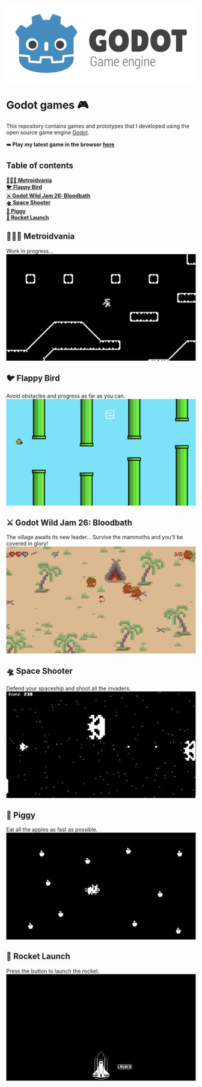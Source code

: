 <div align="center">
    <img src="img/godot.png" />
</div>


# Godot games 🎮
This repository contains games and prototypes that I developed using the open source game engine [Godot](https://godotengine.org/). 

**➡️ Play my latest game in the browser [here](https://leovct.github.io/godot-games/)**

## Table of contents
<detail>

[**👨🏼‍🚀 Metroidvania**](#👨🏼‍🚀-metroidvania)  
[**🐦 Flappy Bird**](#🐦-flappy-bird)  
[**⚔️ Godot Wild Jam 26: Bloodbath**](#⚔️-godot-wild-jam-26:-bloodbath)  
[**🛸 Space Shooter**](#🛸-space-shooter)  
[**🐖 Piggy**](#🐖-piggy)  
[**🚀 Rocket Launch**](#🚀-rocket-launch)
</details>

## 👨🏼‍🚀 Metroidvania
Work in progress...
![Metroidvania](img/metroidvania.png)

## 🐦 Flappy Bird
Avoid obstacles and progress as far as you can.
![Flappy Bird](img/flappy-bird.png)

## ⚔️ Godot Wild Jam 26: Bloodbath
The village awaits its new leader... Survive the mammoths and you'll be covered in glory!
![Bloodbath](godot-wild-jam-26/screenshots/bloodbath3.png)

## 🛸 Space Shooter
Defend your spaceship and shoot all the invaders.
![Space Shooter](img/space-shooter.png)

## 🐖 Piggy
Eat all the apples as fast as possible.
![Piggy](img/piggy.png)

## 🚀 Rocket Launch
Press the button to launch the rocket.
![Rocket Launch](img/rocket-launch.png)
